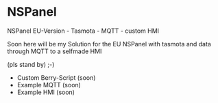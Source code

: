 # NSPanel
NSPanel EU-Version - Tasmota - MQTT - custom HMI

Soon here will be my Solution for the EU NSPanel with tasmota and data through MQTT to a selfmade HMI

(pls stand by) ;-)

* Custom Berry-Script (soon)
* Example MQTT (soon)
* Example HMI (soon)
